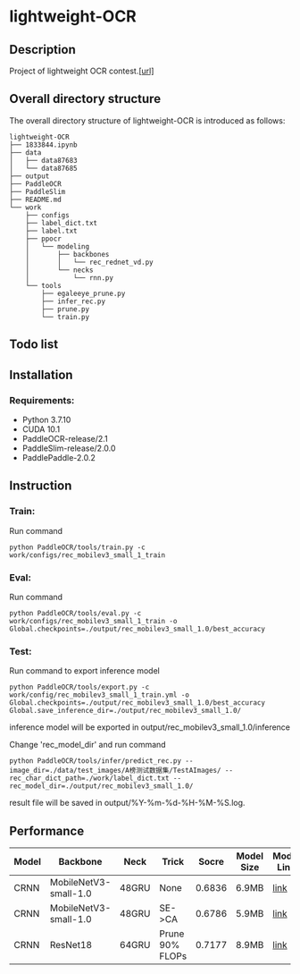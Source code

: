 # lightweight-OCR

## Description
Project of lightweight OCR contest.[[url]](https://aistudio.baidu.com/aistudio/competition/detail/75)

## Overall directory structure
The overall directory structure of lightweight-OCR is introduced as follows:

```
lightweight-OCR   
├── 1833844.ipynb
├── data
│   ├── data87683
│   └── data87685
├── output
├── PaddleOCR
├── PaddleSlim
├── README.md
└── work
    ├── configs
    ├── label_dict.txt
    ├── label.txt
    ├── ppocr
    │   └── modeling
    │       ├── backbones
    │       │   └── rec_rednet_vd.py
    │       └── necks
    │           └── rnn.py
    └── tools
        ├── egaleeye_prune.py
        ├── infer_rec.py
        ├── prune.py
        └── train.py
```

## Todo list    

## Installation   

### Requirements:
- Python 3.7.10
- CUDA 10.1 
- PaddleOCR-release/2.1
- PaddleSlim-release/2.0.0
- PaddlePaddle-2.0.2

## Instruction

### Train:
Run command
```
python PaddleOCR/tools/train.py -c work/configs/rec_mobilev3_small_1_train
```
### Eval:
Run command
```
python PaddleOCR/tools/eval.py -c work/configs/rec_mobilev3_small_1_train -o Global.checkpoints=./output/rec_mobilev3_small_1.0/best_accuracy
```
### Test:
Run command to export inference model
```
python PaddleOCR/tools/export.py -c work/config/rec_mobilev3_small_1_train.yml -o Global.checkpoints=./output/rec_mobilev3_small_1.0/best_accuracy Global.save_inference_dir=./output/rec_mobilev3_small_1.0/
```
inference model will be exported in output/rec_mobilev3_small_1.0/inference

Change 'rec_model_dir' and run command
```
python PaddleOCR/tools/infer/predict_rec.py --image_dir=./data/test_images/A榜测试数据集/TestAImages/ --rec_char_dict_path=./work/label_dict.txt --rec_model_dir=./output/rec_mobilev3_small_1.0/
```
result file will be saved in output/%Y-%m-%d-%H-%M-%S.log.

## Performance
|Model|Backbone|Neck|Trick|Socre|Model Size|Model Link|
|---|---|---|---|---|---|---|
|CRNN|MobileNetV3-small-1.0|48GRU|None|0.6836|6.9MB|[link](https://github.com/YukSing12/lightweight-OCR/tree/main/output/mobilev3_small_1.0)|
|CRNN|MobileNetV3-small-1.0|48GRU|SE->CA|0.6786|5.9MB|[link](https://github.com/YukSing12/lightweight-OCR/tree/main/output/mobilev3_ca_small_1.0)|
|CRNN|ResNet18|64GRU|Prune 90% FLOPs|0.7177|8.9MB|[link](https://github.com/YukSing12/lightweight-OCR/tree/main/output/resnet18_prune_0.9)|
